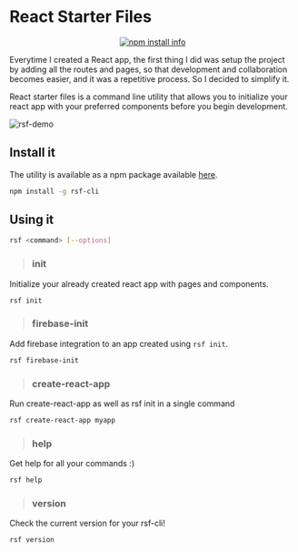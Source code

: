 # React Starter Files

<p align="center">
  <a href="https://nodei.co/npm/rsf-cli/"><img src="https://nodei.co/npm/rsf-cli.png" alt="npm install info" /></a>
</p>

Everytime I created a React app, the first thing I did was setup the project by adding all the routes and pages, so that development and collaboration becomes easier, and it was a repetitive process. So I decided to simplify it.

React starter files is a command line utility that allows you to initialize your react app with your preferred components before you begin development.

![rsf-demo](https://user-images.githubusercontent.com/51489449/137424766-ec668c68-1699-4d40-ac29-932c8d77ba48.gif)


## Install it

The utility is available as a npm package available [here](https://www.npmjs.com/package/rsf-cli). 
```bash
npm install -g rsf-cli
```

## Using it
```bash
rsf <command> [--options]
```

> ### init
Initialize your already created react app with pages and components.
```bash
rsf init
```

> ### firebase-init
Add firebase integration to an app created using `rsf init`.
```bash
rsf firebase-init
```

> ### create-react-app
Run create-react-app as well as rsf init in a single command
```bash
rsf create-react-app myapp
```

> ### help

Get help for all your commands :)
```bash
rsf help
```

> ### version
Check the current version for your rsf-cli!
```bash
rsf version
```
